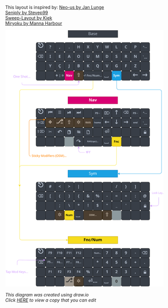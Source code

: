 This layout is inspired by:
[Neo-us by Jan Lunge](https://configure.zsa.io/ergodox-ez/layouts/rbvpb/latest/0)  
[Seniply by Stevep99](https://stevep99.github.io/seniply/)  
[Sweep-Layout by Kiek](https://github.com/duckyb/zmk-sweep)  
[Miryoku by Manna Harbour](https://github.com/manna-harbour/miryoku/tree/master/docs/reference)  

<div align="center">
  
  ![sweep-layout](CSTC40.svg)

</div>

*This diagram was created using draw.io*  
*Click [HERE](https://viewer.diagrams.net/?tags=%7B%7D&highlight=0000ff&edit=_blank&layers=1&nav=1&title=CSTC40.drawio#R%3Cmxfile%20pages%3D%222%22%3E%3Cdiagram%20id%3D%22FzUg_4evW8bTKsdcM-lS%22%20name%3D%22Page-1%22%3E7V1bk5u4tv4t58F1klPVLu6GR9ttZ2anc9npOTPJfpmibdpm2jYOppPuPJzffhA3A1oCYQNSu9VTlTECBOhba2lp3TRQp9und769X3%2Fwls5moEjLp4F6PVCUkSaH%2F6KG57hBN9S4YeW7y7hJPjbcur%2BcpFFKWh%2FdpXMoXBh43iZw98XGhbfbOYug0Gb7vvezeNm9tyk%2BdW%2BvHKzhdmFv8Na%2F3GWwjltNZXRs%2F81xV%2Bv0ybJhxWfu7MXDyvced8nzBooqXcuynNy4tdO%2Bkg89rO2l9zPXpM4G6tT3vCD%2BtX2aOhs0tOmwxffNCWez9%2FadXUBzg%2Fvz2vmX%2F876tvv19evnh8cvv96pV7KUfM0Pe%2FOYjMhH%2B0fyxsFzOkrRdzqoJ2mgTn6u3cC53dsLdPZnSBZh2zrYbsIjOfx57%2B2Cub11N4gk%2FnT8pb2zk%2BYE%2F3CQkuPkEdFt7mYz9TaeHz1SXZqSNFLD9kPgew9O7sxYlyRNSnrItd9Hf2E7PjTJaP1w%2FMB5yjUlQ%2FXO8bZO4D%2BHlyRnVVkdjvT4roSy1RTJn0c6ych4naMRNWmzE9JcZb0f4Ql%2FJAg1QSt9Wg6tgWJswudO7sIfK%2FTj9nmbtoUPyZr7gbQIoXxny44CQShJxmw8LxFB%2F5Aaao%2BQfv%2F0aSS9P3jXd4%2Fv185k9t37z7srVa9HdGIfHHaQFgEZzyfWFIBaNdWZNoKglmfyXJHaglAbKkUINdYIKrqKAeEswzkmOfT8YO2tvJ29mR1bJ0eoEBbHa248b580%2FuMEwXMChf0YeEX4nCc3%2BIqQHurJ0bfcmeunhAiig%2Bf0YBd%2B8Nf8wbdjD%2BjweFt0lN5HQSoaTiqGPLbQyOIkMTeup%2FIMJyJHXYRCv4pUDt6jv3AqJ7Rk%2Fg1sf%2BUEFbjJZnIlAquS%2BHxnYwfuj6LCANFRcutnzw1fOyNaXTOHiqaZ1khTRqYqmwX6NTV1KGuKrOqGoo5UySx2H39w0uORUse%2Bbz%2FnLtujCw4V7yBbZcYx5JK%2BULolVA1auMVKjo8cFr%2F6kd%2BygT6dBWU9lSS4FF26P47ysjxVBu7iAQ1jqNW6967jhyMowZI2bkMUXuB04%2Fujl564OkS8MA4vkKX9U3xbcj7t6M2n2w9vc0%2BIOyy9nl9uccFnHhXQq0XMQ%2BjR7s4NXHsDPr3pZ1iEr5j7XqhjSBvnPojUdcQjsaQdN%2F628EKX7nvLY6wlbyc1H4hPtwMlJDVpfPNH%2FOP2t9%2Fnyc%2FpH19u4l9fotMMX7PZqIVtBWIvzUnhFBsUp5CiXN55O6ckkpMme%2BOuduFhhLc6QdO1Gy6gxknz1l0uozkNUjiKKkm2BkIHq419OKQnHpxgsaafblR8upnPw7mjJT1D1s2yqqjTKhpGV4pGNmEBUi7h6EU2HEdSUvWFLksSwMW7RfgeHx%2B3RJ5lvwjMNAVMh5hIli4BKwYp%2ButM3bRk1vomMNWpcwyrGnTswz42pty7TwhREBcSfHm4Gq4Oimpvp2sFBVd5LBnDTgOg0zpbKgD8OxXQ4dDp3EGnYtANBXA4cBZ3wGkYcL8J4PCZTuUOONww9lUAhwM34g44AwPudwEcjXoiq4yRw9cXM4EcjXbCHDkTQ24skKNRT5gjh%2FtfPwnkaPQT5sgBztj%2FFdDRaCjsocONKN8EdFQ6yog1dIARZaoOUtuowK9GU2GOH25J%2BZeAjkpVYQ4dbkvBnQQCOkhXYQ4dbk15L6Cj0lWYQ4ev7YSugkOn8efukfG13V%2BQS19gWcaSP%2F%2BPgi%2F2bgRyOHL8OYAUfK0nfK44cjp%2FHiAFX%2Bp9FsjhyPHnAlLwRd4HgRyNzsLcNKbgi7xrAR2NisIeOnyRdyugo9FR2EOHO82%2FCOholBT20OFe848COhothT10uGnl3wI6KjWFtVVMwW0rfwroqNQU1tCpuCnlnYCOSk1hDh1uSxGpB3RqCnPocGPKfwR0VGoKc%2Bhwa8pAP99v4HuBHbgeSuGTilgqdVl45IINrWG59nz3V9g3So2MUwTDL3N3q5soCfEaxYFkbX9EOfNXRmdzpiL3RwKr64%2BH95%2F0p7%2BNR3W7G%2F%2F%2BcL2%2Buhrh60MM%2Fx6KDuT5XcPBzzL%2BCbTTZyGAhGe6Tu4HUt5HUokK4lIEZ%2BfwA2q4YjVOyD%2FhlvSD2srhr8ILyG3dF8g8zWLduDvnKuU9lEgdvqM%2BaCPrXTYIae%2BDmTIw5wNzdkqS%2B77cFuVq03yYln2ZVH5TUpkBmrRg%2BR79l29qUNeAkMzur%2B7eKJoRp89HBanQD1V6S3pLe4tmqd3dYV8cLWhYqz4Gz3Hu%2B2Pqs6kvEBKQ0oGKGxjxFxmimSJD1lsinaAfHTRWPCZeEHjbSB3pWjEFQpMgrcTsSCsBZTZUu0qsKOqDqPtUJ0HggEISaG6bDcxWw5FUynVEa%2FyYLATitUGXoMpMfe4gprgtO8J0Ohi%2F1BCz4oKPBaZ9eihAUHEr9wvFsm%2FgerTZEOrQCeROQo753AjkhgnkaEzc7JE724ZgkZfaCmmprc%2FyqyGKBRupp%2F9rY3FUSXp9L48SdazzmdtgGvtPkCIUUzd7i61lqeq8icVWnozlmYITQlbqOasxKw8a1ZglkkHe0gu7R5KIxXzF1%2Bry2V0bhRV8WjPKlNaSURgo7Fpn4R01NwoDtxhaD4VdVTwYNSpv3pnnKyssSSMiTyp2nmvPipsXuRz1mz7n4G3QAHUUT8B%2Bxr4UC1KhlmnPUx37tQ65Lun5ehfRGWNIDfUuYk9TZTDROle%2BjJ6Vr6NtuvOy%2FBBRso7tlHGPObSxCRdTxzVxqxNjnlSzpZs6WsASKDzAfpog2Dbng3GrBcpo417aXiAZXTOoImP1rFXDGhq6dfwbMcYYWC%2BFGFvmYCK9aDmcYKx1jjFes5w3jIEk6pSPWw0jvVw%2BtvjHGDCfJhhfC4wpMA5fg3uMFUDhf4nLto4jNvgHkjDpTgemQJRKjdI0a6jKOUQ1togCyTUCSJp5FAHJE2sCqTYCSBoZyx2QwGSJFCJjMDFaVYia2B9eWPAjsLaJBK%2FCGFrcPbFf4bGxj%2FtWOZeR4tv5Albj30ihEgInWw%2Byu1Qjhc7%2F4kbFjY1Fpj5j%2B8flTyEJaKiE%2F5WTiq%2Bc1mHXLxReIpiluGrS5N%2BN9NckvjDX8PgyZ7e8UMhbBxhgau4AxvW5VtHV2chr9diSZU8zUOZ4W5hpUPBJo7CFNKKgHLSgaKRQg4apqOSOKFNRu4pmUDSGpNxtwRz%2B6ZaiFsA5UspiPwe1AST%2FJj4NipsSJr76JSN3QALxKQJIGgWQMyB1YXSnABJyg5mcAQkY3QWQNGZ13oAEcrpEqnqzHEvujWk6sO6OwxAmHdnX%2B%2FaV9ZjEzr2VRQfW3Qjk0WA8StFu1TPKyu7SuZ0cAps3jarjxeplTMQQkLxNxGKxeuJilTcgxWL1xMUqZ0AaYo1DAaTB%2F2LV6LJuhciffAn5k9wr7cbZzjK9tQKtFoEQv4w3wRu68punV2k57Bc1jwjpZ3fOZ7zN9R%2F3hRfdPL33qpK0MJJnddxMAJCzay%2FDKQWFK9dPRr3W9DShyaiEYg4x9O3uwt7c2HfO5rN3cBP47hLpObE37go1LMJRc3wkGNCVk6xWLZTUnHY6Tu4N0Ho6QeavZFxAS0qG9WFtL72fCRkt7cM6wleKz%2BzRZ2yfViH5rYeudxgN3YW3OwyX3uJxG4FbVd3hwQkW65RAgVIdOaLVAWo01DFGjTtv57REYJY6NIv0ZShDuZq%2BZGmYFuLIk5isDfWuiIwi0ObCiezwkqlMVss1AjRDHlpmjsx0nMxkkMaM0flEBlaAMDoonllR%2FuH05VL8h89Q5rU1tmYQCRrRX5kEC0RDpq2MUsvFhpLqYS0QCJRfxdmiS5YIZujWrc%2BXsY4GAqMYupHgki80Xl9ntxz7fsQzC8QU7qIIZRVSJedRbqTnczOu01KDSHZdVibvShpKyqBQKk8emYPqYnnR0WfHd8OBQ%2FNd3PjkBmmPkpk0JMX3JCM5PnaIDp5zB%2BXuiDRTW5BPTsMoKCryJQDVVuTL0ZQO0FTadu5uLgZW%2FEYflcg1%2FnyscB%2Fe10jHF%2FVmsa%2BWigDKGvG1iW%2BH36KZzW9JSn91ujOMDOwmjrM1P6U0M9bOFb38lvRRxdQEyYPJkOnUsuKanYQChFScSxhqWn48k9FUYI8tvdRLS8wBParIHF2RLTQbNbRCkRLJPoWqvCLdrr2g8Q4t6bNjSj52LdfsO0O2%2BNxRfYpK%2BJTbtXuf%2F4o7wKBU%2FLIS64cKTFBSx8rLwfJab%2Bsul5FQgPS6o6CQyho2eYlWrzVo8HKsJEUy5m5BZaMrrh5eBSz%2BNasrvRvYL1tU6c4TitLbeqHvKt3gCiI1OLKrGg%2FI6XAhOL4eTFqtLnghiRVAfSoUdNQjjOAOmWApYRqHzH2CBuL6bPuz5IKDs%2FLQRPvoIp1o6%2F3jlq%2BIt1Mrt9r7%2FQbdt4ggaHTrzgv1zro7waQzvSpXzBhY0oDkV2qPxpVLDbWD8sIkZqWfYA6AQu0EB%2BQ4QBYc0GpCHZq%2BueIAsmopOCDiAFVwQLsppbzNAVBwp%2BCAHAcoggPaDW%2FmjQMgr%2B%2Br4gCTBw4wL5QDgK0u%2BtweASR5qKy6IPnel76XSvI6l5t0Qpn6BQfHvb0okjxE0YgMCRSLThEosspNUibNURVpzlDWI6Wb4xzSbBKCUiRB3VDnSjWJlT0Y1sQYyzVEa7VDmlACe6iPaNWBaD1TKtkN%2BEqkM9Epg3K8rweW0Yd0buJV6YgF2iB4OFOkQPCs6Z2czSToPclyF%2FR%2BRiBpSO%2BmwhG9Q7Hsr4re5Sr5HtXw6IHe62I3yfSuTdRZVP4Fo3fFlKcSoK9PlZDezRoVR22HAyB3K28cgLteUSpem%2FDK%2FMCb5YV2mBPGDGDQvtB1wcnLCJBXcMuQKUlDVeUGR1HdjgZHGTd38IYjtKIUOGK%2BCu5xpIhrFzgC5kfecLyUXez79pxwhuPo1YePkNINerXU1cXT976Sq8ypOUtBZGe7gxmAHD0inCotOlU6olO5rZUMnjHF0KsCU%2Bqrj%2FJ44UZmvo1uigVyAEc2GRPSVVShdtLMuoYZqp2Mw9RMcKqN%2BX7TNp9eCpT4vMQFlOBcFEPZfnbghUCJC1geoLSASLrRVOAHeKX4xE9YuGnAwy1qXIAHmLV1ITypVJqRwgF%2BuDn7jUCPRovhAj08jOWtQI9GceECPcAFMRKyk0px4QI%2FMHc7XkPE%2FwosafQYLrAUO6WcqMQYHIAH2GUE81GqMTzgBxhjdLGCp1NkOMBPlnATzP8I%2BKj0GC7gwy0w%2FyXgo1JduIAPsMEI9LBCIHz6lGRJBBTSoMenG0mWoESiuQAQqMPDKYCQEeZaAEgTms0HgIAVRhcAUsVk8wEgZHrRBYA0GgwPpjNZws0vVwI%2BGhWGD%2FgA64sqBCiVCsMFgDJUSkqYP6lUGD4ABCJgUMCwALBeheEDQMgCowkAqVQYHkxocP2bLEpf4Eihy3CBI26O%2BVvAR6XJcAEfboz5bwEflR7DBXyi5siJSgwX6AF2mCQ1s9UpUG2SK3wejMVMS6VrZIEqJFxY2KAC88muuS9VuYmRvXHu0atcsUCWj4UHlMb0IgHtGz0eJG5FDfB9AcNWd9UjbjIpNsdrSFdAdRQu5D209276NCEYqnc35EKsK1BUQSPBkMkFEvsjVMCuSnKEVKX%2F0%2B0HYr0OSJw0enu1tdeXSXVO42KXLX1A%2BaHEkjwtSFrfC%2BzA9dCOuKkinTLl6Yp1VqeBVPGhUrGG2DSrCNECmwLVNlEVqrQ0Yo5NzY7Y9PuV92HyrN5%2F2T48a7P1R2l7%2F3QFSNkWUh%2FJ%2BNIWWZJwfFsTumvPd3%2BFfdub5EElTTxeZBXIw2iJCAilATUp%2B%2BtvfwuQHgChLeihM3oATNCaiba0PdKD0hs9wDWWwciWwvy1yIb0OFWo%2BkKPIurLs8d8t%2BiqRFbFpKI2mFSKxDQ3rqfyDCKfiWTpEkCWMWwY%2BaF%2B0%2BccvA0a9Has4HgR55CCDD1XMGjEVqQQDDfGYDJqU51XmoDcxgotq8cNKw9db30doqz2JxxAZE%2BthZbTMtW6FT5W0%2F9bTn7cAUppZc2xcLyDEklt3BUSGYsQHSeEboJQcRf2Zpyc2LrLJbp9AtHmkTCieWNtL72fycFqYx8O6YkHJ1isc4KJRKOJvNJKtLjzdg6g8E4taz5vicJMbWgUCEzXJYy6lJDmcPqSu6IvMCiohKizXDkpa3t%2BsPZW3s7ezI6tJeY9XnPjRXM5avzHCYLnZPDtx8ArkgiGTBEGy1LVCIZw9P3nrwjloZ4efkv6iA6unxISiI%2BeqwkCkygZ3iUxJd%2FZsoN0FOfJDb6mjwh%2Ffzu%2BS3h0fDo6SB9OpJ2D9%2BgnNTcruT%2Bw%2FZUT1Mt%2FBFQlJfrOJpy%2FfziFt4BoKrn1s%2BdG%2Bkc6EyqYLpWRcNpL%2FE3JjUfixPoyTHVolfoywDJ8ac%2FxKGA9j33ffs5dtkcXHMgfoeIKoZ5UeT4yUtzpka2yMTyD06BK0qKs5UCUtexKfwlnjaFlsShrCTMAWAfjNTGA2EypQwYAihYQrH%2F9Uv2phecbaPAYubwmriKPTm1h%2B0sepnM9IgaR5qQafwi1z4UIHCrL2cojyB%2BRjNju7rAvMhLBw%2FN6CKcZf%2FU0azUyL%2FLrSAbmKExJ68%2BprDx8v%2FrTfadP3ykPy9nN0th%2B%2BX6l1NsDREAAsFWvLJm4MadX5ESBCArkZNxHzB45KIxDIIdFs3OInNgdjAY5HnlO5CBQIAcEvrFHDkzCE9DVB0NZBmvkoI1RBHL1yMmSxBo63BE9l1sFT7sI8MCVgcYYPCCBYN4u510IeDqP4OFVH%2BbtbgZ2IeDhYVocgIebU%2BbtFny4DPAA7yUH4EGKpqg4RqmxMEcPt6p8fNxmQW%2F%2BgMJ%2FYBFM3zfe4qFNOrAuggw0XPdhvuRQcAtNqyGxF8LBGq75sIcON9GYAjqa8HT20OFBD5aAjsakzR46UaWTCjoOzWsKbqMR22tQqSns7WsqbqIRhQGp9BQOsMMtNGKVSKWocIAdbqAxBHZ0znfm2EH2mXbDzi4EPR49SioU9SK2RKHUV1hb11TcrtKuO%2FBCsOPRo6TihhVFYEenrzDHDrestOsMvAzsQH2FOXZQ%2BIvYv5RSX2GOHlCKQdS9PTP2mrnNTMPtLqLm7bmosl9caMBWKS8Tzd6hYy1ntUsJ7y1Up%2Bk9Sps5jPjyfvgycewcO4U76UkuVbIfQGEz5LqyWA2Eulx22qR4ckdo%2Bp4jvaw6e5cuAqj2fU%2Bu%2Ftqw52acU1ENsu8abol6qVVyUrneW5eBaaY0lPF6fV2VhIUZDNqMtsvyjK%2B9BiiJDI5FQFXGIvfUMiGXUmZAFMcBxWZ31aFIgrDf%2FFlc2Z%2FL7ToSLqRyBL4VG3PbiY6r%2BPN0i0sBXnVNcvbg4Tr%2BPC0GKsCrrtnCHjxcf5y3G2B7GWlFCr7zDnvsxF5cp3EdHwoLodT6DFUw7XD9djqq8R%2BOqjW3RuFrAzga0d%2BgVGy7UGCbbOlc2oc1ycPUZabnyCqU0TLZkgm%2Bmjt%2Faq3YfKF96jCvrbHVMXW0QApgjAYSEwYLUgB36TIhV9Qpu3tQVFQkVVjOJT72uCWIcvJimvctQYDVWM%2B1ZuGaRoAz%2B3UZkUSJ8Q6NSMBWSvHWWmwFLEj1Yq7tYK6FhZ7EosI8LP%2BAqVYE85y5VS3zBbOh1PN3gSWiHUAcf%2FbDQRuBJAOZZ6CMM6Qi5sWhTXYE2th3zuazd3ATeYDtYnRTuuAucWJi2xwFSBpPvMcAucun3m4XExh6CWyLpPB99%2Bjbtk%2BrkDTXQ%2B%2F%2B3l04w4OzePTd4Hm48RYPf%2B9DMRX2EZNnkZ4yOotef2IvHlYRZZU%2BLkfUVgWxtkFZqjZMjcOZpq7jXjdZGirQBkhaV9RFUcITDd2efgyQ5hKBa9%2BlPUhNua7njcfhoXntkVjVBFNP%2BsyAoygoLCRmzxLzXGJKz%2BpDNRe2IEkl6wcHEpWitC4DiappaDdHfOCYMSkU8SGkq0EgAY6kK0UVWyFduZCu9MT0cqQr5D6MbVpL9wdo4sOic2Uji8%2Bt3xS26a4%2BGsEE94eNwmI%2FeMvw3%2FfO86F%2Bzx3sHcK26BuLrad8NrbJDdFw2PTzSR0FSHijK%2B4fd4uIM2u%2F%2F6xvVTv41ruMba8SnwXqz92FkgYFdQJdrr3NMr5qi4Cv%2FGK3pWey2yTKrQOxNEvgWyWDEh%2FYpjiVz5vIMMTFhspptE%2FeON3i7ska4OhTcX%2BLrKDdeDFxnLrt23f0Uhifnd1y7PvRIC%2FQALuLIugUg6vhg5vtiVwTlZGBkO2dfCUNJWWQ2z0ZhVWYg%2BodlKOjz47vhuOGNIKYLAi7JBPxrt2hOAelDih1aduZGxnjluyQmEr6Iu1Gxoo8GiKfJEllkCRrqI263tUY%2BiLJqnxxWQPvGSaBLG1thgyzDTncnTLDqF6FOXvKnpv1Ih%2FL%2FaGeoRXaDwDDAxaLpemYNeEB8Nzpr%2B7emFrsebVG8f9lSXtLOQlK%2BYD88gTZZMJECVg0Og82xN0kRjUKV%2BgocA5Kg8LTqFqYTYGI5JD3GYcvjKCFNXdCYVRD1q9XKKQBFkIovEyhACsRrIUC2d7BkVAwasj6FQuFODJaCIWXKhTAiruMhYIJrbq5Ewq6EAqk5cP1wDKEUHi5QgF3r7KvWgIG2pdNccuVkyLh%2BcHaW3k7ezM7tpbG%2BnjNjReNIGr8xwmC5wR2%2BzHwBpg1j8Zsl5nj5KEUFeXImeN0yRhUm%2BMIlEa2%2FpFMdaBdz3lyg6%2FxmxhqcvwtftWIztHx8cXQwXPuoNwbkeBiE1sVpAmCsZGs4sI0VKnWvnim4XAERmqdZjg0TGOomcW%2BtGIWE52tsC2jXDrajdMHcpMhsYrD0a94Ri%2FxvlvSjf3s%2BDlxfgeI%2BMroftzxgjm8eXCplDMEck7yjrwsxkgpa3sjGZDrKuRkSeMVG0j28ND3EMRHOkbhBR%2B8pYOu%2BH8%3D%3C%2Fdiagram%3E%3Cdiagram%20id%3D%22LNAtPgisddjW0HJwoD2a%22%20name%3D%22Page-2%22%3E7V1dl6JIEv01nDPzUHWA5PNRLek9uz2zvV29s9370gc1VaYRHMSpqnnY376ZCApmqoho2HT4UCXJh5g3IvJyMzJUyGDx%2Bi7xl%2FNf4gkNFV2dvCrkSdF1zbAM9o%2B3vG1aDMvaNMySYJIftGt4Dv6ieaOat66DCV1VDkzjOEyDZbVxHEcRHaeVNj9J4pfqYdM4rH7q0p9RoeF57Idi63%2BCSTrftDqmumv%2FGw1m8%2BKTNTXfs%2FCLg%2FOG1dyfxC%2BlJjJUyCCJ43TzbvE6oCHvvKJfNud5B%2FZubyyhUVrnBGP45C16%2F%2FDe%2F%2FtDpH%2FuLT%2B9%2F%2B%2FiIb%2FKn364zr%2BwMtQV11ac4q7Tt6IrXuZBSp%2BX%2FphvvzC4FdKfp4uQbWnsrb9abgCYBq%2BUfWZ%2FGkdpDqhm5tuevwhCbgq%2F0WTiR35xWP4pWr49iMM4yT6V9Ly%2BO7B5exCGpXbikKHB25N4HU34B2Znr9j9BdHsU8zu7unB4C1pEn%2BjpTO1oeaxviJ9sQeL7qBJSl9LTXmPvqPxgqbJGzuk2KsW8Ob2TVz30SGbppedwRj5UfOSrRRtfm6is%2B3VdyiyNzmQZ4CqS0HtDRXXbBNU3bgZqNeE0LWqCBqFB0PBRwT45mnKcOnxy%2Breqz8PKX0MomnMtsbxYsn%2BraNgzGLvV765TpkDfF29LUZxuHrMwNxHnXVNugd0GMwi9n7MOpKyXu7zDgxYHOzlOxbBZMJP7yd0Ffzlj7JLcQiWcRClWR%2BYfcV84tdap%2FEqd3wBvSiO6B7wRVMpXlgSm7FIL7OZFjB%2FMPdA1w2JzxIJ6uRaqBvySGwp%2FUEXIrF%2B%2FUhsiZHYcNzdy4R1a%2FMgwHoXAL7BULsPsAUcqK2DiFqIaB1Et2T5XoZeW0RUt8J00zVRBVHrjzVn7lmPP0xzZNgQzW7N8hcc3vyAFZ3FlLWvA%2FaHLuLfg%2F0jFH0gOc9fLkOaPdnwzj%2Fr1ChO45Nn8pPV7O43YzW%2Fd91ZvmY7rO31rVn2nxm2YymuWvQH695Nl%2BT72%2BSVTkft3XGq5m7qwObuoLkfN3cNzf2CB6u9R2PDATZ3F839uLkTNPf2zB08uhcSKtr7IXvX0d7b083g7V0uZvcGimO3imhHdM%2F94Rn64Us7oFsz%2FFC3Pv00AY%2BfKFwX%2BLWqh3QEv33%2FA5ezNIkEnY%2BPSylZCIOIPhS3xgdcdmemfMCtxTt2I7dmHBu5PcUZHhy5N82jZL%2BFHbjcb5sEf9b7YvbJb8a%2FwJaklK%2FFrGaavcpNNXpAz3tAHfnjb7PMLh%2Fyq%2FP9yWz0k2NsCJNrb%2F5rqvHzoZvcsKVotFpurvrresF6xIvEXcJ20X2br1ijn7NurbYKXV%2BF47zgkMSpnwYxn5VSq6FB0zsZGmSzU85NQ4Nk8uK80GAV5rzP0Q96etWxTjrM4QttyH7PPWHKl1jknQxXlQcAcm0rFXIfdEN%2FdMsv%2B2YD2r9G%2Fxx%2BfDehi9HfySf31xf%2Ft89%2FSJJbPK1NZDW7E9FGs61HswKktp3mhoJOfBTw2p0l7QZ0uiZCp95unlsKnfgU4BGEToTOFKDTXGCvEx8APAOhE6Fz78%2FrRILmtSqadAQ6QkTotNula0qhE9NI%2Bp%2FKz1cXPC5%2FHD63agTnUNkq2ObAGQx6MngN03JcIpqN6qo0%2B8CqeVyH8BANOPTKMk%2FQe2vQHQc48MpyKBC402RHt4E9TpYNgMDVoDrQHieZ125twGx31Us3hksZZ3KBOZNkrtdrN%2Bm2G%2F5rqsbd8V3JPK%2FX6gR9V7AzROygHzMlc7yeg9iJ2DkCduDqjmR%2B13MROwE7S79Dv5PoO1q7ZKUj4Fn2o665uuvojCkVJr%2FFUbcfs2aVmKpj2xowqqL04xXMBlE9QWNMaBojSjZeQW0QvBM8xoCOp6Js8yHJcgLaeIp8HidRq4bQjYw3CSkCn2jWUAZqSImgXVgXZSBE7lw%2BZN0VH9JFVac1Za9dWtUNZU9Gq6CVvcKL0a3P5VTQurwuyf9H5OqQIOipMF2W%2BY%2FI1SBB4D4n6kL994jdmTSIqPdFgySFZS6FtLRm4oHsr5roBsaGJK3HBE5B16%2BQ11OGclsb6HIoN689KPPSbAJuVvYS8S1qXHJIJ%2F5qvt0zC%2F3VKt%2Bx%2BkbT8TzfaGNIFQMzIS4w8Fhb5dh6nIHSM2%2Bw%2BP4sd6hGsOl05Fhjme1PbHekFiG07EAqi2eiT7Rg4LIVGuCcEaupHDFw94nXgUMDvyCxE1pfJDJ9EQ28iOC20rPRwC9JgIWe%2BiCSeilo4NsIPsgKs6KBN08UBo%2FgMim5vKo8XyTTC1Pl0NpwBLpGNjB0KgZB5bnOU4Tl7CPngI9BqDzXCa6qiBx0RiKRlQRB5PaRMwTkbOg8YCKRlwdEcTCPW4Kfc4eeh2tF6%2FAUXUQOeuULkYjCzPN6mMhdj61Aa55Eonly%2FNr9hZZu4CfjLNAPhIZE0mP4tfwDLB3BT2Qu4E8LhkSx4v6HzKUecwH3P4kgw%2FHDVWj1%2BAu0zmKgztKMubjQ5WUM1FkachboDD8DdZaGbAX6acGQ6yx9HO3qsRVwz0OdpSFPgV5DYlyhKFcp67LFpMu7QlIc%2FVzoNErjCsszS0h2NBOaiNkmLnQmtInLNWsgZ4hpFOCqtSnLE0Lk9pPQxbwI8JkiU6K3IHICcmJ2NfgcrYlKSw3kLDFtGN7nUGmpg5zIUMBnF0xUWhoyFGhd2rzCgsnuISdjKNAzQiZqLM0YCny0xMLnDRkKuM9hyauGDAV6RsFCDaUhQ4FWpC3UUBoyFOhZIAs1lIYMBTxaoobSkKGA%2BxxqKM0YCniekXUFDeVKpYu%2B33o3hiTBDHp6z7pyzSosdMRHWTFWg8%2FQW6KC0xuPBex33cf74oQlHMN1D%2F4jq6YtX1WnUxmoxFbVwUC0jGn2agcrUpT%2B2s4pWWJs1jUJVORqUIl58nQyo0UXxkk6j2dx5IfDXeue3e%2BOeR9nPzPOG3%2BnafqWA%2BOv07gKJn0N0s8c90cz3%2FqSWwF%2F%2F%2FRa3ngrNiL2fT8XF%2BAbX3ZX4Ju707Kt4rwahmPIAoLrep7UUIo9Bw1iFa%2BTMT3S6QULTv1kRtMjBxamwCE5amAJDVlY%2FJNW7qN9YxHTFO%2FdWNQfx1iKK96JsdiiMPVMQz6a62qfNaVxzEKern5IYhakqWBZLKamVUOo9m4%2BOksGbD8MZpwgjFlfU9be5xE6GPthL9%2BxCCaTzDZlY051VKoM6gfH8QvNpo2hxdwjAYYuDi2a5RZcoTy46NcaXIqiqTeOF1vf37n7l%2FK%2BW%2Fv%2BHgeZ%2BNSZji%2BLCXrNmGDdV0gQdbOPdEV5RPDH2ceX6vpvqu2MSpFiiZGihUghWYpkqNqjKO9oRVGIChHdnty%2BdZD7YRfFHjm7aDtSeJ6jqkefB9uLCMWB9xISJLKeORQMAZU9iduaJrCyZ4vK3leErs4SQlMHltNt2UI0XemJMRjxkywkNKFFdVuSJMVLsOpYeaTmWkJ4F5RlS6H%2F1VpOaBLg5A1bkjBViLkI3gneAr2SwhGlqf8hdLV4iwUcNB1J0pSJI1490gL9vOCI%2Bo9iI3j16Aq458lSp%2FKK6pu%2FCGQt6mIDUxcHM6ma8RYLen2Fc4VMqu4hJ6EtFvQKUAdXozXkLODPCrgarRlhgfc5XI3WjKFY0NVFnOtW%2BPlxajVZxbo%2BKCRdUWlpE0lM%2FVaklZ0sGzj128W1bTWQk6xKBBe2XYlGg8jVWJUIPp%2Fk4tq2OsiJqxLBJ3NdVGRqICdZlQjvc6jI1EFOZCjgcxEuKjINGQq0fu2iItOQoUBPIbmoyDRkKODREusDNWQo0D6nqVggqCFFgZ560FRUUZpxFHAFW1NRRmlGUsCnjTQVdZSGLAU%2BYKKQ0oym3IHXoZLSjKaAZyVp6pXr%2FHT0F1kkJZvA5%2B009QriCtZsOl2zCXymXlNFceb5bSGif5WqTXsVEhxVtYkMxp6pqoYq2sK2SlPVZi6HSijZZDhiuL1tySZN%2FW7SY75fFyWiixLosmqadgUp5wf45TPLEKCELo2oaZeVxuFdc%2FNSWmeW0zlQ9Ub0%2B7FDR0cr7J2sfqFpuSOcLpKVW8KdlL%2FY3njJpftxnIaxP6GJWA7npymLebwWTkRf2N9pkCxeWH%2F9LBgT1sQ5i5BJQoREzDhQP6tBlGCbCYO5tO8d67%2F5L%2FGE8iP%2BDw%3D%3D%3C%2Fdiagram%3E%3C%2Fmxfile%3E) to view a copy that you can edit*